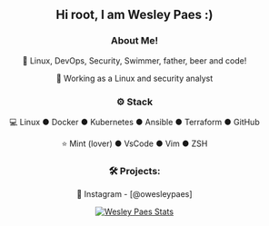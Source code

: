 <div align="center">
<h2>Hi root, I am Wesley Paes :)</h2>

<h3>  About Me!</h3>

  🙋 Linux, DevOps, Security, Swimmer, father, beer and code!
  
  💼 Working as a Linux and security analyst

<h3>⚙️ Stack</h3>

  💻 Linux ● Docker ● Kubernetes ● Ansible ● Terraform ● GitHub
  
  ⭐ Mint (lover) ● VsCode ● Vim ● ZSH

<h3>🛠️ Projects:</h3>

  🐧 Instagram - [@owesleypaes]


[![Wesley Paes Stats](https://github-readme-stats.vercel.app/api?username=wesleypaesdasilva&show_icons=true)](https://github.com/wesleypaesdasilva)
